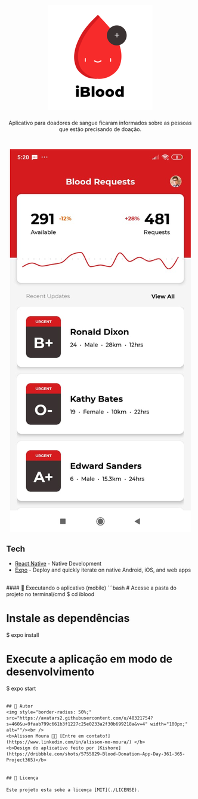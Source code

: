 <h1 align="center">
  <img src="./assets/icon.png" />
</h1>
<p align="center">
  Aplicativo para doadores de sangue ficaram informados sobre as pessoas que estão precisando de doação. 
</p>

<br />

<p align="center">
<img src="./assets/example.jpeg">
</p>



## Tech
- [React Native](https://reactnative.dev) - Native Development
- [Expo](https://expo.io) - Deploy and quickly iterate on native Android, iOS, and web apps

<br />
#### 🎲 Executando o aplicativo (mobile)
```bash
# Acesse a pasta do projeto no terminal/cmd
$ cd iblood

# Instale as dependências
$ expo install

# Execute a aplicação em modo de desenvolvimento
$ expo start
```

## 🦸 Autor
<img style="border-radius: 50%;" src="https://avatars2.githubusercontent.com/u/48321754?s=460&u=9faab799c661b3f1227c25e0233a2f30b699218a&v=4" width="100px;" alt=""/><br />
<b>Alisson Moura 👋🏽 [Entre em contato!](https://www.linkedin.com/in/alisson-mo-moura/) </b>
<b>Design do aplicativo feito por [Kishore](https://dribbble.com/shots/5755829-Blood-Donation-App-Day-361-365-Project365)</b>


## 📝 Licença

Este projeto esta sobe a licença [MIT](./LICENSE).


